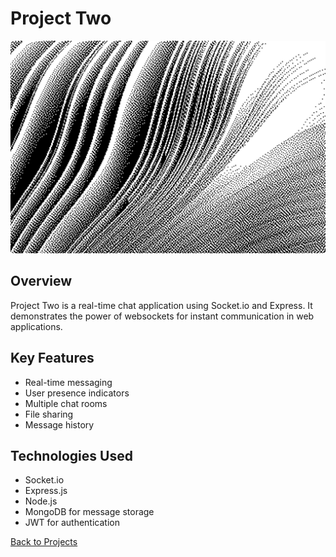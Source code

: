 # Project Two

![Project Two](images/project2.jpg)

## Overview

Project Two is a real-time chat application using Socket.io and Express. It demonstrates the power of websockets for instant communication in web applications.

## Key Features

- Real-time messaging
- User presence indicators
- Multiple chat rooms
- File sharing
- Message history

## Technologies Used

- Socket.io
- Express.js
- Node.js
- MongoDB for message storage
- JWT for authentication

[Back to Projects](projects.html)
